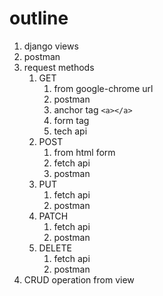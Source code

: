 # outline 
1. django views 
2. postman
3. request methods
   1. GET
      1. from google-chrome url
      2. postman
      3. anchor tag `<a></a>`
      4. form tag
      5. tech api
   2. POST
      1. from html form
      2. fetch api
      3. postman
   3. PUT
      1. fetch api
      2. postman
   4. PATCH
      1. fetch api
      2. postman
   5. DELETE
      1. fetch api
      2. postman
4. CRUD operation from view